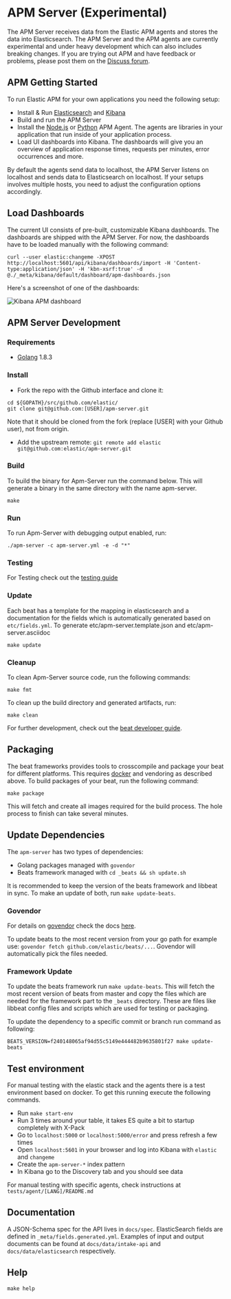 # APM Server (Experimental)

The APM Server receives data from the Elastic APM agents and stores the data into Elasticsearch. The APM Server and the
APM agents are currently experimental and under heavy development which can also includes breaking changes. If you are
trying out APM and have feedback or problems, please post them on the [Discuss forum](https://discuss.elastic.co/c/apm).

## APM Getting Started

To run Elastic APM for your own applications you need the following setup:

* Install & Run [Elasticsearch](https://www.elastic.co/guide/en/elasticsearch/reference/6.0/_installation.html) and [Kibana](https://www.elastic.co/guide/en/kibana/6.0/install.html)
* Build and run the APM Server
* Install the [Node.js](https://github.com/elastic/apm-agent-nodejs) or [Python](https://github.com/elastic/apm-agent-python) APM Agent. The agents are libraries in your application that run inside of your application process.
* Load UI dashboards into Kibana. The dashboards will give you an overview of application response times, requests per minutes, error occurrences and more.

By default the agents send data to localhost, the APM Server listens on localhost and sends data to Elasticsearch on localhost.
If your setups involves multiple hosts, you need to adjust the configuration options accordingly.

## Load Dashboards

The current UI consists of pre-built, customizable Kibana dashboards. The dashboards are shipped with the APM Server. For now, the dashboards have to be loaded manually with the following command:

```
curl --user elastic:changeme -XPOST http://localhost:5601/api/kibana/dashboards/import -H 'Content-type:application/json' -H 'kbn-xsrf:true' -d @./_meta/kibana/default/dashboard/apm-dashboards.json
```

Here's a screenshot of one of the dashboards:

![Kibana APM dashboard](https://cldup.com/fBs7ofUk3X.png)

## APM Server Development

### Requirements

* [Golang](https://golang.org/dl/) 1.8.3

### Install

+ Fork the repo with the Github interface and clone it:

```
cd ${GOPATH}/src/github.com/elastic/
git clone git@github.com:[USER]/apm-server.git
```
Note that it should be cloned from the fork (replace [USER] with your Github user), not from origin.

+ Add the upstream remote:
```git remote add elastic git@github.com:elastic/apm-server.git```

### Build

To build the binary for Apm-Server run the command below. This will generate a binary
in the same directory with the name apm-server.

```
make
```

### Run

To run Apm-Server with debugging output enabled, run:

```
./apm-server -c apm-server.yml -e -d "*"
```

### Testing
For Testing check out the [testing guide](TESTING.md)

### Update

Each beat has a template for the mapping in elasticsearch and a documentation for the fields
which is automatically generated based on `etc/fields.yml`.
To generate etc/apm-server.template.json and etc/apm-server.asciidoc

```
make update
```

### Cleanup

To clean Apm-Server source code, run the following commands:

```
make fmt
```

To clean up the build directory and generated artifacts, run:

```
make clean
```

For further development, check out the [beat developer guide](https://www.elastic.co/guide/en/beats/libbeat/current/new-beat.html).

## Packaging

The beat frameworks provides tools to crosscompile and package your beat for different platforms. This requires [docker](https://www.docker.com/) and vendoring as described above. To build packages of your beat, run the following command:

```
make package
```

This will fetch and create all images required for the build process. The hole process to finish can take several minutes.

## Update Dependencies

The `apm-server` has two types of dependencies:

* Golang packages managed with `govendor`
* Beats framework managed with `cd _beats && sh update.sh`

It is recommended to keep the version of the beats framework and libbeat in sync. To make an update of both, run `make update-beats`.

### Govendor

For details on [govendor](https://github.com/kardianos/govendor) check the docs [here](https://github.com/kardianos/govendor).

To update beats to the most recent version from your go path for example use: `govendor fetch github.com/elastic/beats/...`.
Govendor will automatically pick the files needed.

### Framework Update

To update the beats framework run `make update-beats`. This will fetch the most recent version of beats from master and copy
the files which are needed for the framework part to the `_beats` directory. These are files like libbeat config files and
scripts which are used for testing or packaging.

To update the dependency to a specific commit or branch run command as following:

```
BEATS_VERSION=f240148065af94d55c5149e444482b9635801f27 make update-beats
```

## Test environment

For manual testing with the elastic stack and the agents there is a test environment based on docker. To
get this running execute the following commands.

* Run `make start-env`
* Run 3 times around your table, it takes ES quite a bit to startup completely with X-Pack
* Go to `localhost:5000` or `localhost:5000/error` and press refresh a few times
* Open `localhost:5601` in your browser and log into Kibana with `elastic` and `changeme`
* Create the `apm-server-*` index pattern
* In Kibana go to the Discovery tab and you should see data

For manual testing with specific agents, check instructions at `tests/agent/[LANG]/README.md`

## Documentation

A JSON-Schema spec for the API lives in `docs/spec`. 
ElasticSearch fields are defined in `_meta/fields.generated.yml`.
Examples of input and output documents can be found at `docs/data/intake-api` and `docs/data/elasticsearch` respectively.

## Help

`make help`
